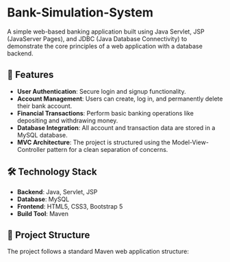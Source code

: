 # Bank-Simulation-System

A simple web-based banking application built using Java Servlet, JSP (JavaServer Pages), and JDBC (Java Database Connectivity) to demonstrate the core principles of a web application with a database backend.

## 🎯 Features

- **User Authentication**: Secure login and signup functionality.
- **Account Management**: Users can create, log in, and permanently delete their bank account.
- **Financial Transactions**: Perform basic banking operations like depositing and withdrawing money.
- **Database Integration**: All account and transaction data are stored in a MySQL database.
- **MVC Architecture**: The project is structured using the Model-View-Controller pattern for a clean separation of concerns.

## 🛠️ Technology Stack

- **Backend**: Java, Servlet, JSP
- **Database**: MySQL
- **Frontend**: HTML5, CSS3, Bootstrap 5
- **Build Tool**: Maven

## 📂 Project Structure

The project follows a standard Maven web application structure:
